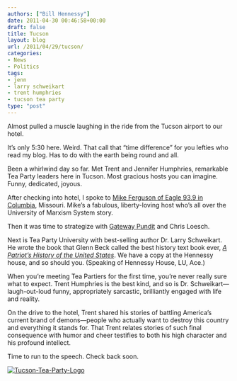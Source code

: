 ```yaml
---
authors: ["Bill Hennessy"]
date: 2011-04-30 00:46:58+00:00
draft: false
title: Tucson
layout: blog
url: /2011/04/29/tucson/
categories:
- News
- Politics
tags:
- jenn
- larry schweikart
- trent humphries
- tucson tea party
type: "post"
---
```


Almost pulled a muscle laughing in the ride from the Tucson airport to our hotel. 

It’s only 5:30 here. Weird. That call that “time difference” for you lefties who read my blog. Has to do with the earth being round and all.

Been a whirlwind day so far. Met Trent and Jennifer Humphries, remarkable Tea Party leaders here in Tucson. Most gracious hosts you can imagine. Funny, dedicated, joyous. 

After checking into hotel, I spoke to [Mike Ferguson of Eagle 93.9 in Columbia](https://theeagle939.com/mike-ferguson/), Missouri. Mike’s a fabulous, liberty-loving host who’s all over the University of Marxism System story. 

Then it was time to strategize with [Gateway Pundit](https://gatewaypundit.rightnetwork.com/) and Chris Loesch. 

Next is Tea Party University with best-selling author Dr. Larry Schweikart. He wrote the book that Glenn Beck called the best history text book ever, _[A Patriot’s History of the United States](https://www.patriotshistoryusa.com/)_. We have a copy at the Hennessy house, and so should you. (Speaking of Hennessy House, LU, Ace.) 

When you’re meeting Tea Partiers for the first time, you’re never really sure what to expect. Trent Humphries is the best kind, and so is Dr. Schweikart—laugh-out-loud funny, appropriately sarcastic, brilliantly engaged with life and reality. 

On the drive to the hotel, Trent shared his stories of battling America’s current brand of demons—people who actually want to destroy this country and everything it stands for. That Trent relates stories of such final consequence with humor and cheer testifies to both his high character and his profound intellect. 

Time to run to the speech. Check back soon. 

[![Tucson-Tea-Party-Logo](https://hennessysview.com/wp-content/uploads/2011/04/Tucson-Tea-Party-Logo_thumb1.jpg)
](https://hennessysview.com/wp-content/uploads/2011/04/Tucson-Tea-Party-Logo1.jpg)
